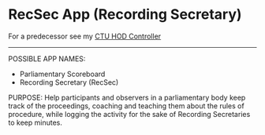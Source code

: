 # RecSec App (Recording Secretary)

For a predecessor see my [CTU HOD Controller](https://github.com/goldnate/HoD_Controls.git)

---

POSSIBLE APP NAMES: 
- Parliamentary Scoreboard
- Recording Secretary (RecSec)

PURPOSE: Help participants and observers in a parliamentary body keep track of the proceedings, coaching and teaching them about the rules of procedure, while logging the activity for the sake of Recording Secretaries to keep minutes.
